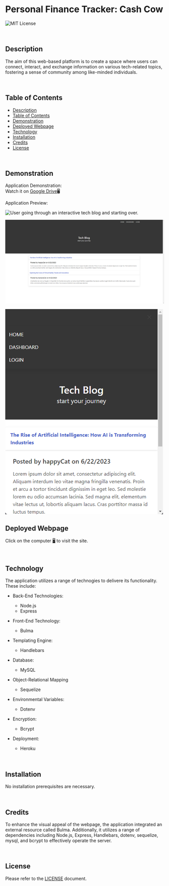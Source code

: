# Personal Finance Tracker: Cash Cow

![MIT License](https://img.shields.io/badge/license-MIT%20License-black.svg)

<br>

## Description

The aim of this web-based platform is to create a space where users can connect, interact, and exchange information on various tech-related topics, fostering a sense of community among like-minded individuals.

<br>

## Table of Contents

- [Description](#description)
- [Table of Contents](#table-of-contents)
- [Demonstration](#demonstration)
- [Deployed Webpage](#deployed-webpage)
- [Technology](#technology)
- [Installation](#installation)
- [Credits](#credits)
- [License](#license)

<br>

## Demonstration

Application Demonstration:\
Watch it on [Google Drive](https://drive.google.com/file/d/1KiTD95_KYZ0TWVCVoD6M32Z7appLgXcG/view)🖥️

Application Preview:

![User going through an interactive tech blog and starting over.](./public/images/Tech%20Blog.gif)

![Homepage of the tech blog on a desktop.](./public/images/2.png)

![Homepage of the tech blog on a phone.](./public/images/1.png)

## Deployed Webpage

Click on the computer [🖥️](https://techy-bloggy-d7f528e7d6af.herokuapp.com/) to visit the site.

<br>

## Technology

The application utilizes a range of technogies to delivere its functionality. These include:

- Back-End Technologies:

  - Node.js
  - Express

- Front-End Technology:

  - Bulma

- Templating Engine:

  - Handlebars

- Database:

  - MySQL

- Object-Relational Mapping

  - Sequelize

- Environmental Variables:

  - Dotenv

- Encryption:

  - Bcrypt

- Deployment:

  - Heroku

<br>

## Installation

No installation prerequisites are necessary.

<br>

## Credits

To enhance the visual appeal of the webpage, the application integrated an external resource called Bulma. Additionally, it utilizes a range of dependencies including Node.js, Express, Handlebars, dotenv, sequelize, mysql, and bcrypt to effectively operate the server.

<br>

## License

Please refer to the [LICENSE](https://github.com/ronachen99/tech-blog/blob/main/LICENSE) document.

